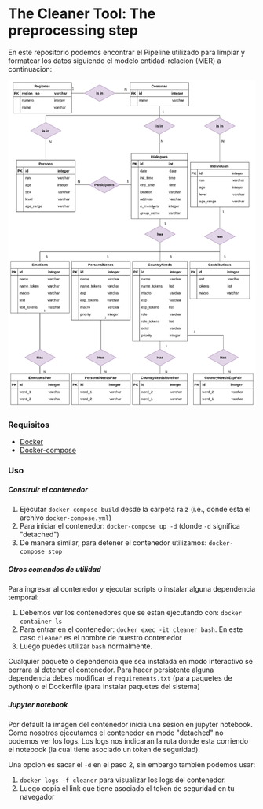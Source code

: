 # The Cleaner Tool: The preprocessing step

En este repositorio podemos encontrar el Pipeline utilizado para limpiar y formatear los datos siguiendo el modelo entidad-relacion (MER) a continuacion:

![](https://github.com/ECQQ/preprocessing/blob/main/diagrams/MER.png)

### Requisitos
- [Docker](https://docs.docker.com/engine/install/)
- [Docker-compose](https://docs.docker.com/compose/install/)

### Uso
##### Construir el contenedor
1. Ejecutar `docker-compose build` desde la carpeta raiz (i.e., donde esta el archivo `docker-compose.yml`)
2. Para iniciar el contenedor: `docker-compose up -d` (donde `-d` significa "detached")
3. De manera similar, para detener el contenedor utilizamos: `docker-compose stop`

##### Otros comandos de utilidad
Para ingresar al contenedor y ejecutar scripts o instalar alguna dependencia temporal:
1. Debemos ver los contenedores que se estan ejecutando con: `docker container ls`
2. Para entrar en el contenedor: `docker exec -it cleaner bash`. En este caso `cleaner` es el nombre de nuestro contenedor
3. Luego puedes utilizar `bash` normalmente.

Cualquier paquete o dependencia que sea instalada en modo interactivo se borrara al detener el contenedor. Para hacer persistente alguna dependencia debes modificar el `requirements.txt` (para paquetes de python) o el Dockerfile (para instalar paquetes del sistema)

##### Jupyter notebook 
Por default la imagen del contenedor inicia una sesion en jupyter notebook. Como nosotros ejecutamos el contenedor en modo "detached" no podemos ver los logs. Los logs nos indicaran la ruta donde esta corriendo el notebook (la cual tiene asociado un token de seguridad).

Una opcion es sacar el `-d` en el paso 2, sin embargo tambien podemos usar:
1. `docker logs -f cleaner` para visualizar los logs del contenedor. 
2. Luego copia el link que tiene asociado el token de seguridad en tu navegador
